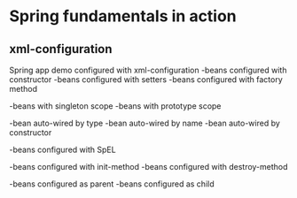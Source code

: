 # Spring fundamentals in action

## xml-configuration 
Spring app demo configured with xml-configuration
-beans configured with constructor
-beans configured with setters
-beans configured with factory method

-beans with singleton scope
-beans with prototype scope

-bean auto-wired by type
-bean auto-wired by name
-bean auto-wired by constructor

-beans configured with SpEL

-beans configured with init-method
-beans configured with destroy-method

-beans configured as parent
-beans configured as child